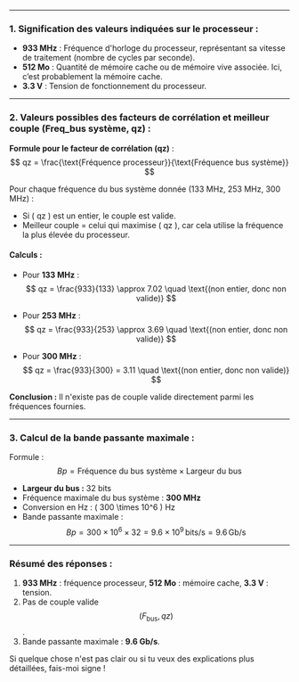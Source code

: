 
---

### **1. Signification des valeurs indiquées sur le processeur :**  
- **933 MHz** : Fréquence d'horloge du processeur, représentant sa vitesse de traitement (nombre de cycles par seconde).  
- **512 Mo** : Quantité de mémoire cache ou de mémoire vive associée. Ici, c’est probablement la mémoire cache.  
- **3.3 V** : Tension de fonctionnement du processeur.  

---

### **2. Valeurs possibles des facteurs de corrélation et meilleur couple (Freq_bus système, qz) :**  

**Formule pour le facteur de corrélation (qz)** :  
$$
qz = \frac{\text{Fréquence processeur}}{\text{Fréquence bus système}}
$$

Pour chaque fréquence du bus système donnée (133 MHz, 253 MHz, 300 MHz) :  
- Si \( qz \) est un entier, le couple est valide.  
- Meilleur couple = celui qui maximise \( qz \), car cela utilise la fréquence la plus élevée du processeur.

#### Calculs :  
- Pour **133 MHz** :  
$$
qz = \frac{933}{133} \approx 7.02 \quad \text{(non entier, donc non valide)}  
$$
  
- Pour **253 MHz** :  
$$
qz = \frac{933}{253} \approx 3.69 \quad \text{(non entier, donc non valide)}  
$$

- Pour **300 MHz** :  
$$
qz = \frac{933}{300} = 3.11 \quad \text{(non entier, donc non valide)}  
$$

**Conclusion :** Il n'existe pas de couple valide directement parmi les fréquences fournies.

---

### **3. Calcul de la bande passante maximale :**  

Formule :  
$$
Bp = \text{Fréquence du bus système} \times \text{Largeur du bus}
$$

- **Largeur du bus :** 32 bits  
- Fréquence maximale du bus système : **300 MHz**  
- Conversion en Hz : \( 300 \times 10^6 \) Hz  
- Bande passante maximale :  
$$
Bp = 300 \times 10^6 \times 32 = 9.6 \times 10^9 \, \text{bits/s} = 9.6 \, \text{Gb/s}  
$$

---

### **Résumé des réponses :**  
1. **933 MHz** : fréquence processeur, **512 Mo** : mémoire cache, **3.3 V** : tension.  
2. Pas de couple valide $$ (F_{\text{bus}}, qz) $$.  
3. Bande passante maximale : **9.6 Gb/s**.  

Si quelque chose n'est pas clair ou si tu veux des explications plus détaillées, fais-moi signe !